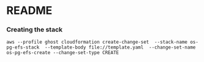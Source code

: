 # README


### Creating the stack 

```
aws --profile ghost cloudformation create-change-set  --stack-name os-pg-efs-stack  --template-body file://template.yaml  --change-set-name os-pg-efs-create --change-set-type CREATE
```
